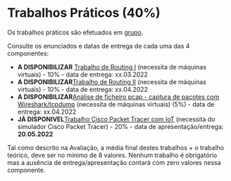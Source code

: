 # Trabalhos Práticos (40%)

Os trabalhos práticos são efetuados em [grupo](https://github.com/pmrosa-classes/ComputerNetworksEI/blob/main/TrabsP/TrabsP-grupos.md).

Consulte os enunciados e datas de entrega de cada uma das 4 componentes:

- **A DISPONIBILIZAR** [Trabalho de Routing I](https://github.com/pmrosa-classes/ComputerNetworksEI/blob/main/TrabsP/TrabP-RoutingI.md) (necessita de máquinas virtuais) - 10% - data de entrega: xx.03.2022
- **A DISPONIBILIZAR**[Trabalho de Routing II](https://github.com/pmrosa-classes/ComputerNetworksEI/blob/main/TrabsP/TrabP-RoutingII.md) (necessita de máquinas virtuais) - 10% - data de entrega: xx.04.2022
- **A DISPONIBILIZAR**[Análise de ficheiro pcap - captura de pacotes com Wireshark/tcpdump](https://github.com/pmrosa-classes/ComputerNetworksEI/blob/main/TrabsP/TrabP-CapturaPacotes.md) (necessita de máquinas virtuais)  (5%) - data de entrega: xx.04.2022
- **JÁ DISPONIVEL**[Trabalho Cisco Packet Tracer com IoT](https://github.com/pmrosa-classes/ComputerNetworksEI/blob/main/TrabsP/TrabP-PacketTracer.md) (necessita do simulador Cisco Packet Tracer) - 20% - data de apresentação/entrega: **20.05.2022**

Tal como descrito na Avaliação, a média final destes trabalhos + o trabalho teórico, deve ser no minimo de 8 valores. Nenhum trabalho é obrigatório mas a ausência de entrega/apresentação contará com zero valores nessa componente.
